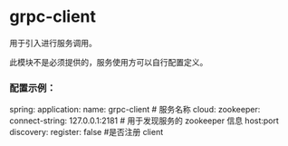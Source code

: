 # grpc-client

用于引入进行服务调用。

此模块不是必须提供的，服务使用方可以自行配置定义。

### 配置示例：

spring:
  application:
    name: grpc-client  # 服务名称
  cloud:
    zookeeper:
      connect-string: 127.0.0.1:2181 # 用于发现服务的 zookeeper 信息 host:port
      discovery:
        register: false  #是否注册 client

